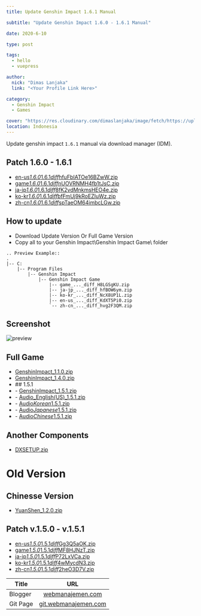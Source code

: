 ```yaml
---
title: Update Genshin Impact 1.6.1 Manual

subtitle: "Update Genshin Impact 1.6.0 - 1.6.1 Manual"

date: 2020-6-10

type: post

tags:
  - hello
  - vuepress

author:
  nick: "Dimas Lanjaka"
  link: "<Your Profile Link Here>"

category:
  - Genshin Impact
  - Games

cover: "https://res.cloudinary.com/dimaslanjaka/image/fetch/https://uploadstatic-sea.mihoyo.com/contentweb/20210201/2021020109195088725.jpg"
location: Indonesia
---
```


<p>Update genshin impact <code class="notranslate">1.6.1</code> manual via download manager (IDM).</p>
<!-- more -->
<h2 id="patch160161">Patch 1.6.0 - 1.6.1</h2>
<ul>
<li><a href="https://autopatchhk.yuanshen.com/client_app/update/hk4e_global/10/en-us_1.6.0_1.6.1_diff_hfuFbIATOe16BZwW.zip">en-us<em>1.6.0</em>1.6.1<em>diff</em>hfuFbIATOe16BZwW.zip</a></li>
<li><a href="https://autopatchhk.yuanshen.com/client_app/update/hk4e_global/10/game_1.6.0_1.6.1_diff_nUOVRNMH4fb1tJsC.zip">game<em>1.6.0</em>1.6.1<em>diff</em>nUOVRNMH4fb1tJsC.zip</a></li>
<li><a href="https://autopatchhk.yuanshen.com/client_app/update/hk4e_global/10/ja-jp_1.6.0_1.6.1_diff_8fK2vdMnkmsHEO4e.zip">ja-jp<em>1.6.0</em>1.6.1<em>diff</em>8fK2vdMnkmsHEO4e.zip</a></li>
<li><a href="https://autopatchhk.yuanshen.com/client_app/update/hk4e_global/10/ko-kr_1.6.0_1.6.1_diff_bfFmUj9kRoEZIuWz.zip">ko-kr<em>1.6.0</em>1.6.1<em>diff</em>bfFmUj9kRoEZIuWz.zip</a></li>
<li><a href="https://autopatchhk.yuanshen.com/client_app/update/hk4e_global/10/zh-cn_1.6.0_1.6.1_diff_spTaeOM64imbcLGw.zip">zh-cn<em>1.6.0</em>1.6.1<em>diff</em>spTaeOM64imbcLGw.zip</a></li>
</ul>
<h2 id="howtoupdate">How to update</h2>
<ul>
<li>Download Update Version Or Full Game Version</li>
<li>Copy all to your Genshin Impact\Genshin Impact Game\ folder</li>
</ul>
<pre class="notranslate"><code class="notranslate">.. Preview Example::
.
|-- C:
    |-- Program Files
        |-- Genshin Impact
            |-- Genshin Impact Game
                |-- game_..._diff_H8LGSgKU.zip
                |-- ja-jp_..._diff_hfBOW6ym.zip
                |-- ko-kr_..._diff_NcX8UP1L.zip
                |-- en-us_..._diff_KdXT5Pi0.zip
                `-- zh-cn_..._diff_hvg2F3QM.zip
</code></pre>
<h2 id="screenshot">Screenshot</h2>
<p><img src="https://i.imgur.com/zHDw2i0.png" alt="preview"></p>
<h2 id="fullgame">Full Game</h2>
<ul>
<li><a href="https://autopatchhk.yuanshen.com/client_app/pc_mihoyo/20201111_8e266b33e565ddf8/GenshinImpact_1.1.0.zip">GenshinImpact_1.1.0.zip</a></li>
<li><a href="https://autopatchhk.yuanshen.com/client_app/pc_mihoyo/20210317_67c8f1002bb26672/GenshinImpact_1.4.0.zip">GenshinImpact_1.4.0.zip</a></li>
<li>## 1.5.1</li>
<li>- <a href="https://autopatchhk.yuanshen.com/client_app/pc_mihoyo/20210430_27ad367085356fd4/GenshinImpact_1.5.1.zip">GenshinImpact_1.5.1.zip</a></li>
<li>- <a href="https://autopatchhk.yuanshen.com/client_app/pc_mihoyo/20210430_27ad367085356fd4/Audio_English(US)_1.5.1.zip">Audio_English(US)_1.5.1.zip</a></li>
<li>- <a href="https://autopatchhk.yuanshen.com/client_app/pc_mihoyo/20210430_27ad367085356fd4/Audio_Korean_1.5.1.zip">Audio<em>Korean</em>1.5.1.zip</a></li>
<li>- <a href="https://autopatchhk.yuanshen.com/client_app/pc_mihoyo/20210430_27ad367085356fd4/Audio_Japanese_1.5.1.zip">Audio<em>Japanese</em>1.5.1.zip</a></li>
<li>- <a href="https://autopatchhk.yuanshen.com/client_app/pc_mihoyo/20210430_27ad367085356fd4/Audio_Chinese_1.5.1.zip">Audio<em>Chinese</em>1.5.1.zip</a></li>
</ul>
<h2 id="anothercomponents">Another Components</h2>
<ul>
<li><a href="https://autopatchhk.yuanshen.com/client_app/plugins/DXSETUP.zip">DXSETUP.zip</a></li>
</ul>
<h1 id="oldversion">Old Version</h1>
<h2 id="chinesseversion">Chinesse Version</h2>
<ul>
<li><a href="https://autopatchhk.yuanshen.com/client_app/update/hk4e_global/10/YuanShen_1.2.0.zip">YuanShen_1.2.0.zip</a></li>
</ul>
<h2 id="patchv150v151">Patch v.1.5.0 - v.1.5.1</h2>
<ul>
<li><a href="https://autopatchhk.yuanshen.com/client_app/update/hk4e_global/10/en-us_1.5.0_1.5.1_diff_Gg3Q5aOK.zip">en-us<em>1.5.0</em>1.5.1<em>diff</em>Gg3Q5aOK.zip</a></li>
<li><a href="https://autopatchhk.yuanshen.com/client_app/update/hk4e_global/10/game_1.5.0_1.5.1_diff_MF8HJNzT.zip">game<em>1.5.0</em>1.5.1<em>diff</em>MF8HJNzT.zip</a></li>
<li><a href="https://autopatchhk.yuanshen.com/client_app/update/hk4e_global/10/ja-jp_1.5.0_1.5.1_diff_P72LxVCa.zip">ja-jp<em>1.5.0</em>1.5.1<em>diff</em>P72LxVCa.zip</a></li>
<li><a href="https://autopatchhk.yuanshen.com/client_app/update/hk4e_global/10/ko-kr_1.5.0_1.5.1_diff_4wMycdN3.zip">ko-kr<em>1.5.0</em>1.5.1<em>diff</em>4wMycdN3.zip</a></li>
<li><a href="https://autopatchhk.yuanshen.com/client_app/update/hk4e_global/10/zh-cn_1.5.0_1.5.1_diff_2heO3D7V.zip">zh-cn<em>1.5.0</em>1.5.1<em>diff</em>2heO3D7V.zip</a></li>
</ul>
<table>
<thead>
<tr>
<th id="title">Title</th>
<th id="url" style="text-align:center;">URL</th>
</tr>
</thead>
<tbody>
<tr>
<td>Blogger</td>
<td style="text-align:center;"><a href="https://webmanajemen.com">webmanajemen.com</a></td>
</tr>
<tr>
<td>Git Page</td>
<td style="text-align:center;"><a href="https://git.webmanajemen.com">git.webmanajemen.com</a></td>
</tr>
</tbody>
</table>